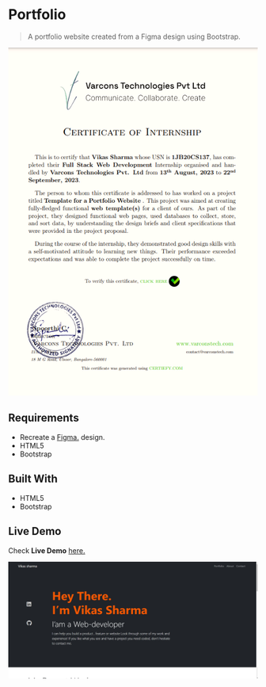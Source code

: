 
# Portfolio

> A portfolio website created from a Figma design using Bootstrap.


![Course Completion certificate](https://raw.githubusercontent.com/vsbrall143/portfolio-figma/main/certify.png)
## Requirements

- Recreate a [Figma.]( https://www.figma.com/file/B734e4eF4gKrEsAmYZO173/Untitled?type=design&node-id=1-9&mode=design&t=SFUGXJXYrxvvDUQP-0/) design.
- HTML5
- Bootstrap 

## Built With

- HTML5
- Bootstrap

## Live Demo

Check **Live Demo** [here.]( https://vsbrall143.github.io/portfolio-figma/)


![front page](https://github.com/vsbrall143/portfolio-figma/blob/main/Screenshot%202024-09-08%20203606.jpg)

